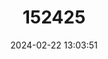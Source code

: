 ---
title: "152425"
category: "Mammillaria pottsii"
draft: false
date: 2024-02-22 13:03:51
languages:
  English: ["Rattail Nipple Cactus", "Pott's Nipple-cactus"]
  Spanish; Castilian: ["Biznaga de Potts"]
---